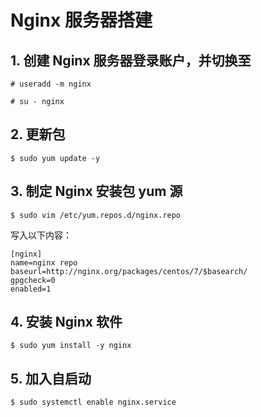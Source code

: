 Nginx 服务器搭建
=================

## 1. 创建 Nginx 服务器登录账户，并切换至

	# useradd -m nginx

	# su - nginx

## 2. 更新包

	$ sudo yum update -y

## 3. 制定 Nginx 安装包 yum 源

	$ sudo vim /etc/yum.repos.d/nginx.repo

写入以下内容：

	[nginx]
	name=nginx repo
	baseurl=http://nginx.org/packages/centos/7/$basearch/
	gpgcheck=0
	enabled=1

## 4. 安装 Nginx 软件

	$ sudo yum install -y nginx

## 5. 加入自启动

	$ sudo systemctl enable nginx.service

